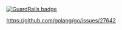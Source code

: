 
[![GuardRails badge](https://badges.production.guardrails.io/moul/test2-go-mod-malformed-path.svg)](https://www.guardrails.io)

https://github.com/golang/go/issues/27642

